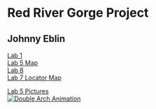 # Red River Gorge Project
## Johnny Eblin
[Lab 1](https://github.com/jseb223/rrg/blob/master/lab-01/index.html) <br />
[Lab 5 Map](https://github.com/jseb223/rrg/blob/master/rrg.pdf) <br />
[Lab 8](https://jseb223.github.io/rrg/lab-09(Lab8Webpage)/) <br />
[Lab 7 Locator Map](https://github.com/jseb223/rrg/blob/master/Double_Arch_Layout_Cliffs_40ft_72dpi.jpg) <br />

[Lab 5 Pictures](https://github.com/jseb223/rrg/tree/master/Field_Trip_Pictures(Lab5)) <br />
[![Double Arch Animation](http://img.youtube.com/vi/w7gxTa23bew/0.jpg)](https://www.youtube.com/watch?v=w7gxTa23bew) <br />
